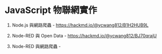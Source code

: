 # JavaScript 物聯網實作

1. Node.js 與網路爬蟲 - https://hackmd.io/@ycwang812/B1H2HUB9L

2. Node-RED 與 Open Data - https://hackmd.io/@ycwang812/BJ70qrajU

3. Node-RED 與網路爬蟲 - 
